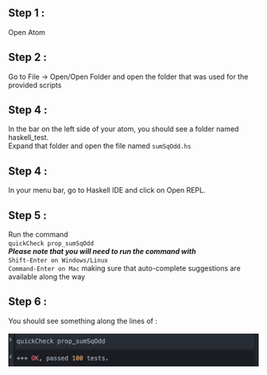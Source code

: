 ## Step 1 :
Open Atom
## Step 2 :
Go to File -> Open/Open Folder and open the folder that was used for the provided scripts
## Step 4 :
In the bar on the left side of your atom, you should see a folder named haskell_test. <br />
Expand that folder and open the file named `sumSqOdd.hs`
## Step 4 :
In your menu bar, go to Haskell IDE and click on Open REPL.
## Step 5 :
Run the command <br /> `quickCheck prop_sumSqOdd` <br />
***Please note that you will need to run the command with***<br /> `Shift-Enter on Windows/Linux`<br /> `Command-Enter on Mac`
making sure that auto-complete suggestions are available along the way
## Step 6 :
You should see something along the lines of :<br /><br />
![Expected Result](../haskell_test/result.png?raw=true)
